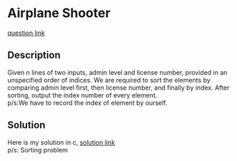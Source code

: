 # Airplane Shooter
[question link](https://140.114.85.195/problem/7)

## Description
Given n lines of two inputs, admin level and license number, provided in an unspecified order of indices. We are required to sort the elements by comparing admin level first, then license number, and finally by index.
After sorting, output the index number of every element.
<br>p/s:We have to record the index of element by ourself.

## Solution
Here is my solution in c, [solution link](https://github.com/SJieNg123/Code-practice/blob/main/Nthu%20IPHTOJ/Problem7-Airplane%20Shooter.c)
<br>p/s: Sorting problem
